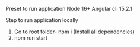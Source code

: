 Preset to run application
Node 16+
Angular cli 15.2.1

Step to run application locally
1) Go to root folder- npm i (Install all dependencies)
2) npm run start